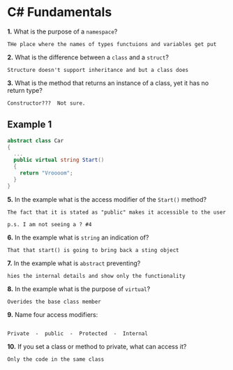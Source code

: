 # C# Fundamentals


**1.** What is the purpose of a `namespace`?
<!-- enter you answer in the space below -->
```
THe place where the names of types functuions and variables get put
```
**2.** What is the difference between a `class` and a `struct`?
<!-- enter you answer in the space below -->
```
Structure doesn't support inheritance and but a class does
```
**3.** What is the method that returns an instance of a class, yet it has no return type?
<!-- enter you answer in the space below -->
```
Constructor???  Not sure.

```
## Example 1
```c#
abstract class Car
{
  ...
  public virtual string Start()
  {
    return "Vroooom";
  }
}
```
**5.** In the example what is the access modifier of the `Start()` method?
<!-- enter you answer in the space below -->
```
The fact that it is stated as "public" makes it accessible to the user

p.s. I am not seeing a ? #4

```
**6.** In the example what is `string` an indication of?
<!-- enter you answer in the space below -->
```
That that start() is going to bring back a sting object
```
**7.** In the example what is `abstract` preventing?
<!-- enter you answer in the space below -->
```
hies the internal details and show only the functionality
```
**8.** In the example what is the purpose of `virtual`?
<!-- enter you answer in the space below -->
```
Overides the base class member 

```
**9.** Name four access modifiers:
<!-- enter you answer in the space below -->
```

Private  -  public  -  Protected  -  Internal

```
**10.** If you set a class or method to private, what can access it?
<!-- enter you answer in the space below -->
```
Only the code in the same class 
```
